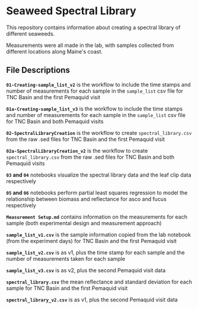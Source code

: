 # Seaweed Spectral Library

This repository contains information about creating a spectral library of different seaweeds.

Measurements were all made in the lab, with samples collected from different locations along Maine's coast.

## File Descriptions

**`01-Creating-sample_list_v2`** is the workflow to include the time stamps and number of measurements for each sample in the `sample_list` csv file for TNC Basin and the first Pemaquid visit

**`01a-Creating-sample_list_v3`** is the workflow to include the time stamps and number of measurements for each sample in the `sample_list` csv file for TNC Basin and both Pemaquid visits

**`02-SpectralLibraryCreation`** is the workflow to create `spectral_library.csv` from the raw .sed files for TNC Basin and the first Pemaquid visit

**`02a-SpectralLibraryCreation_v2`** is the workflow to create `spectral_library.csv` from the raw .sed files for TNC Basin and both Pemaquid visits

**`03` and `04`** notebooks visualize the spectral library data and the leaf clip data respectively

**`05` and `06`** notebooks perform partial least squares regression to model the relationship between biomass and reflectance for asco and fucus respectively

**`Measurement Setup.md`** contains information on the measurements for each sample (both experimental design and measurement approach)

**`sample_list_v1.csv`** is the sample information copied from the lab notebook (from the experiment days)  for TNC Basin and the first Pemaquid visit

**`sample_list_v2.csv`** is as v1, plus the time stamp for each sample and the number of measurements taken for each sample

**`sample_list_v3.csv`** is as v2, plus the second Pemaquid visit data

**`spectral_library.csv`** the mean reflectance and standard deviation for each sample for TNC Basin and the first Pemaquid visit

**`spectral_library_v2.csv`** is as v1, plus the second Pemaquid visit data

